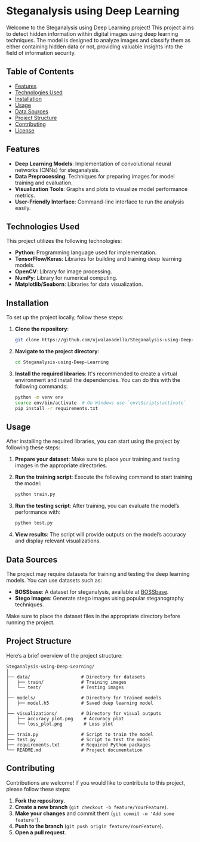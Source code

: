 # Steganalysis using Deep Learning

Welcome to the Steganalysis using Deep Learning project! This project aims to detect hidden information within digital images using deep learning techniques. The model is designed to analyze images and classify them as either containing hidden data or not, providing valuable insights into the field of information security.

## Table of Contents

- [Features](#features)
- [Technologies Used](#technologies-used)
- [Installation](#installation)
- [Usage](#usage)
- [Data Sources](#data-sources)
- [Project Structure](#project-structure)
- [Contributing](#contributing)
- [License](#license)

## Features

- **Deep Learning Models**: Implementation of convolutional neural networks (CNNs) for steganalysis.
- **Data Preprocessing**: Techniques for preparing images for model training and evaluation.
- **Visualization Tools**: Graphs and plots to visualize model performance metrics.
- **User-Friendly Interface**: Command-line interface to run the analysis easily.

## Technologies Used

This project utilizes the following technologies:

- **Python**: Programming language used for implementation.
- **TensorFlow/Keras**: Libraries for building and training deep learning models.
- **OpenCV**: Library for image processing.
- **NumPy**: Library for numerical computing.
- **Matplotlib/Seaborn**: Libraries for data visualization.

## Installation

To set up the project locally, follow these steps:

1. **Clone the repository**:
   ```bash
   git clone https://github.com/ujwalanadella/Steganalysis-using-Deep-Learning.git
   ```

2. **Navigate to the project directory**:
   ```bash
   cd Steganalysis-using-Deep-Learning
   ```

3. **Install the required libraries**:
   It's recommended to create a virtual environment and install the dependencies. You can do this with the following commands:
   ```bash
   python -m venv env
   source env/bin/activate  # On Windows use `env\Scripts\activate`
   pip install -r requirements.txt
   ```

## Usage

After installing the required libraries, you can start using the project by following these steps:

1. **Prepare your dataset**:
   Make sure to place your training and testing images in the appropriate directories.

2. **Run the training script**:
   Execute the following command to start training the model:
   ```bash
   python train.py
   ```

3. **Run the testing script**:
   After training, you can evaluate the model’s performance with:
   ```bash
   python test.py
   ```

4. **View results**:
   The script will provide outputs on the model’s accuracy and display relevant visualizations.

## Data Sources

The project may require datasets for training and testing the deep learning models. You can use datasets such as:

- **BOSSbase**: A dataset for steganalysis, available at [BOSSbase](https://www.iarc.toshiba.com/projects/boss/).
- **Stego Images**: Generate stego images using popular steganography techniques.

Make sure to place the dataset files in the appropriate directory before running the project.

## Project Structure

Here’s a brief overview of the project structure:

```
Steganalysis-using-Deep-Learning/
│
├── data/                   # Directory for datasets
│   ├── train/              # Training images
│   └── test/               # Testing images
│
├── models/                 # Directory for trained models
│   ├── model.h5            # Saved deep learning model
│
├── visualizations/         # Directory for visual outputs
│   ├── accuracy_plot.png    # Accuracy plot
│   └── loss_plot.png        # Loss plot
│
├── train.py                # Script to train the model
├── test.py                 # Script to test the model
├── requirements.txt        # Required Python packages
└── README.md               # Project documentation
```

## Contributing

Contributions are welcome! If you would like to contribute to this project, please follow these steps:

1. **Fork the repository**.
2. **Create a new branch** (`git checkout -b feature/YourFeature`).
3. **Make your changes** and commit them (`git commit -m 'Add some feature'`).
4. **Push to the branch** (`git push origin feature/YourFeature`).
5. **Open a pull request**.

